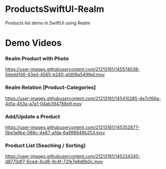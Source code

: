 # ProductsSwiftUI-Realm
Products list demo in SwiftUI using Realm


# Demo Videos

### Realm Product with Photo
https://user-images.githubusercontent.com/21213161/145574038-5dedd106-43ed-4565-b240-a1d09a549fed.mov

### Realm Relation [Product-Categories]
https://user-images.githubusercontent.com/21213161/145410285-4e7cf66a-4d1a-453a-a7a1-04ab394788e9.mov

### Add/Update a Product
https://user-images.githubusercontent.com/21213161/145352877-0be1a9be-088c-4e87-afda-6a998648b253.mov

### Product List (Seaching / Sorting)
https://user-images.githubusercontent.com/21213161/145224345-d8770df7-6ced-4cd8-9c4f-72fe7e8d6b0c.mov

